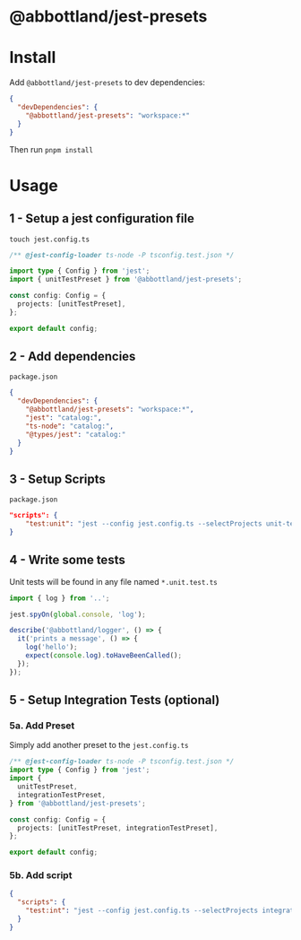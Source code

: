 # @abbottland/jest-presets

# Install

Add `@abbottland/jest-presets` to dev dependencies:

```json
{
  "devDependencies": {
    "@abbottland/jest-presets": "workspace:*"
  }
}
```

Then run `pnpm install`

# Usage

## 1 - Setup a jest configuration file

`touch jest.config.ts`

```ts
/** @jest-config-loader ts-node -P tsconfig.test.json */

import type { Config } from 'jest';
import { unitTestPreset } from '@abbottland/jest-presets';

const config: Config = {
  projects: [unitTestPreset],
};

export default config;
```

## 2 - Add dependencies

`package.json`

```json
{
  "devDependencies": {
    "@abbottland/jest-presets": "workspace:*",
    "jest": "catalog:",
    "ts-node": "catalog:",
    "@types/jest": "catalog:"
  }
}
```

## 3 - Setup Scripts

`package.json`

```json
"scripts": {
    "test:unit": "jest --config jest.config.ts --selectProjects unit-tests"
}
```

## 4 - Write some tests

Unit tests will be found in any file named `*.unit.test.ts`

```ts
import { log } from '..';

jest.spyOn(global.console, 'log');

describe('@abbottland/logger', () => {
  it('prints a message', () => {
    log('hello');
    expect(console.log).toHaveBeenCalled();
  });
});
```

## 5 - Setup Integration Tests (optional)

### 5a. Add Preset

Simply add another preset to the `jest.config.ts`

```ts
/** @jest-config-loader ts-node -P tsconfig.test.json */
import type { Config } from 'jest';
import {
  unitTestPreset,
  integrationTestPreset,
} from '@abbottland/jest-presets';

const config: Config = {
  projects: [unitTestPreset, integrationTestPreset],
};

export default config;
```

### 5b. Add script

```json
{
  "scripts": {
    "test:int": "jest --config jest.config.ts --selectProjects integration-tests"
  }
}
```
